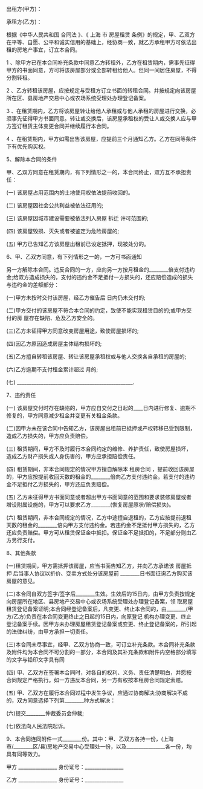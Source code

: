 
 


出租方(甲方)：


承租方(乙方)：


根据《中华人民共和国
合同法
》、《
上海
市
房屋租赁
条例》的规定，甲、乙双方在平等、自愿、公平和诚实信用的基础上，经协商一致，就乙方承租甲方可依法出租的房地产事宜，订立本合同。


1 、除甲方已在本合同补充条款中同意乙方转租外，乙方在租赁期内，需事先征得甲方的书面同意，方可将该房屋部分或全部转租给他人。但同一间居住房屋，不得分割转租。


2 、乙方转租该房屋，应按规定与受租方订立书面的转租合同。并按规定向该房屋所在区、县房地产交易中心或农场系统受理处办理登记备案。


3 、在租赁期内，乙方将该房屋转让给他人承租或与他人承租的房屋进行交换，必须事先征得甲方书面同意。转让或交换后，该房屋承租权的受让人或交换人应与甲方签订租赁主体变更合同并继续履行本合同。


4 、在租赁期内，甲方如需出售该房屋，应提前三个月通知乙方。乙方在同等条件下有优先购买权。


5、解除本合同的条件


甲、乙双方同意在租赁期内，有下列情形之一的，本合同终止，双方互不承担责任：


(一) 该房屋占用范围内的土地使用权依法提前收回的。


(二) 该房屋因社会公共利益被依法征用的;


(三) 该房屋因城市建设需要被依法列入房屋
拆迁
许可范围的;


(四) 该房屋毁损、灭失或者被鉴定为危险房屋的;


(五) 甲方已告知乙方该房屋出租前已设定抵押，现被处分的。


6、甲、乙双方同意，有下列情形之一的，一方可书面通知


另一方解除本合同。违反合同的一方，应向另一方按月租金的________倍支付违约金;给双方造成损失的，支付的违约金不足抵付一方损失的，还应赔偿造成的损失与违约金的差额部分：


(一)甲方未按时交付该房屋，经乙方催告后 日内仍未交付的;


(二)甲方交付的该房屋不符合本合同的约定，致使不能实现租赁目的的;或甲方交付的房 屋存在缺陷、危及乙方安全的。


(三)乙方未征得甲方同意改变房屋用途，致使房屋损坏的;


(四)因乙方原因造成房屋主体结构损坏的;


(五)乙方擅自转租该房屋、转让该房屋承租权或与他人交换各自承租的房屋的;


(六)乙方逾期不支付租金累计超过 月的;


(七) ________________________________________________.


7、违约责任


(一) 该房屋交付时存在缺陷的，甲方应自交付之日起的____日内进行修复、逾期不修复的，甲方同意减少租金并变更有关租金条款。


(二)因甲方未在该合同中告知乙方，该房屋出租前已抵押或产权转移已受到限制，造成乙方损失的，甲方应负责赔偿。


(三) 租赁期间，甲方不及时履行本合同约定的维修、养护责任，致使房屋损坏，造成乙方财产损失或人身伤害的，甲方应承担赔偿责任。


(四) 租赁期间，非本合同规定的情况甲方擅自解除本
租房合同
，提前收回该房屋的，甲方应按提前收回天数的租金的________倍向乙方支付违约金。若支付的违约金不足抵付乙方损失的，甲方还应负责赔偿。


(五) 乙方未征得甲方书面同意或者超出甲方书面同意的范围和要求装修房屋或者增设附属设施的，甲方可以要求乙方________(恢复房屋原状/赔偿损失)。


(六) 租赁期间，非本合同规定的情况，乙方中途擅自退租的，乙方应按提前退租天数的租金的________倍向甲方支付违约金。若违约金不足抵付甲方损失的，乙方还应负责赔偿。甲方可从租赁保证金中抵扣。保证金不足抵扣的，不足部分则由乙方另行支付。


8、其他条款


(一)租赁期间，甲方需抵押该房屋，应当书面告知乙方，并向乙方承诺该
房屋抵押
后当事人协议以折价、变卖方式处分该房屋前 ________日书面征询乙方购买该房屋的意见。


(二)本合同自双方签字/签字后________生效。生效后的15日内，由甲方负责按规定向房屋所在地区、县房地产交易中心或农场系统受理处办理登记备案，领 取房屋租赁登记备案证明;本合同经登记备案后，凡变更、终止本合同的，由________(甲方/乙方)负责在本合同变更终止之日起的15日内，向原登记 机构办理变更、终止登记备案手续。因甲方未办理房屋租赁登记备案或变更、终止登记备案的，所引起的法律纠纷，由甲方承担一切责任。


(三)本合同未尽事宜，经甲、乙双方协商一致，可订立补充条款。本合同补充条款及附件均为本合同不可分割的一部分，本合同及其补充条款和附件内空格部分填写的文字与铅印文字具有同


(四) 甲、乙双方在签署本合同时，对各自的权利、义务、责任清楚明白，并愿按合同规定严格执行。如一方违反本合同，另一方有权按本租房合同规定索赔。


(五) 甲、乙双方在履行本合同过程中发生争议，应通过协商解决;协商解决不成的，双方同意选择下列第________种方式解决：


(六)提交________仲裁委员会仲裁;


(七)依法向人民法院起诉。


9、本合同连同附件一式________份。其中：甲、乙双方各持一份，(上海市/________区/县)房地产交易中心受理处一份，以及________________各一份，均具有同等效力。


甲方 ________________ 身份证号：________________


乙方 ________________ 身份证号：________________
 


 

 
 
 
 
 
  


  
 

  


  


  
 
 
 
 

